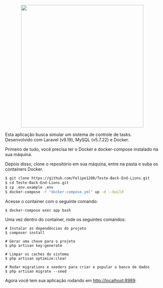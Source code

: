 <p align="center"><a href="https://laravel.com" target="_blank"><img src="https://raw.githubusercontent.com/laravel/art/master/logo-lockup/5%20SVG/2%20CMYK/1%20Full%20Color/laravel-logolockup-cmyk-red.svg" width="400"></a></p>

Esta aplicação busca simular um sistema de controle de tasks. 
Desenvolvido com Laravel (v9.19), MySQL (v5.7.22) e Docker.

Primeiro de tudo, você precisa ter o Docker e docker-compose instalado na sua máquina.

Depois disso, clone o repositório em sua máquina, entre na pasta e suba os containers Docker.

```sh
$ git clone https://github.com/Felipe1208/Teste-Back-End-Lions.git
$ cd Teste-Back-End-Lions.git
$ cp .env.example .env
$ docker-compose -f "docker-compose.yml" up -d --build
```
Acesse o container com o seguinte comando:
```
$ docker-compose exec app bash
```

Uma vez dentro do container, rode os seguintes comandos:
```
# Instalar as dependências do projeto
$ composer install

# Gerar uma chave para o projeto
$ php artisan key:generate

# Limpar os caches do sistema
$ php artisan optimize:clear

# Rodar migrations e seeders para criar e popular o banco de dados
$ php artisan migrate --seed
```

Agora você tem sua aplicação rodando em [http://localhost:8989](http://localhost:8989).

